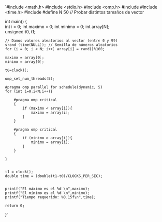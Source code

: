 `#include <math.h> 
#include <stdio.h> 
#include <omp.h> 
#include <vector>
#include <time.h> 
#include <ctime>
#define N 50 // Probar distintos tamaños de vector 

int main() 
{  
    int i = 0;
    int maximo = 0;
    int minimo = 0;
    int array[N];  
    unsigned t0, t1;
 
    // Damos valores aleatorios al vector (entre 0 y 99) 
    srand (time(NULL)); // Semilla de números aleatorios 
    for (i = 0; i < N; i++) array[i] = rand()%100; 

    maximo = array[0];
    minimo = array[0];

    t0=clock();

    omp_set_num_threads(5);

    #pragma omp parallel for schedule(dynamic, 5)
    for (int i=0;i<N;i++){

        #pragma omp critical
        {
            if (maximo < array[i]){
                maximo = array[i];
            }
        }

        #pragma omp critical
        {
            if (minimo > array[i]){
                minimo = array[i];
            }
        }
        
    }


    t1 = clock();
    double time = (double(t1-t0)/CLOCKS_PER_SEC);

    
    printf("El máximo es el %d \n",maximo);
    printf("El mínimo es el %d \n",minimo);
    printf("Tiempo requerido: %0.15f\n",time);

    return 0;
}`